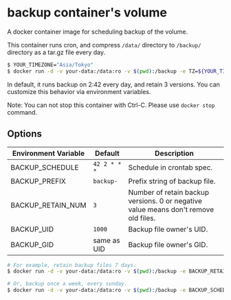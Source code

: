 backup container's volume
=========================

A docker container image for scheduling backup of the volume.

This container runs cron, and compress `/data/` directory to `/backup/` directory as a tar.gz file every day.

``` bash
$ YOUR_TIMEZONE="Asia/Tokyo"
$ docker run -d -v your-data:/data:ro -v $(pwd):/backup -e TZ=${YOUR_TIMEZONE} ghcr.io/macrat/volume-backup
```

In default, it runs backup on 2:42 every day, and retain 3 versions.
You can customize this behavior via environment variables.

Note: You can not stop this container with Ctrl-C. Please use `docker stop` command.


## Options

| Environment Variable | Default      | Description                                                                         |
|----------------------|--------------|-------------------------------------------------------------------------------------|
| BACKUP_SCHEDULE      | `42 2 * * *` | Schedule in crontab spec.                                                           |
| BACKUP_PREFIX        | `backup-`    | Prefix string of backup file.                                                       |
| BACKUP_RETAIN_NUM    | `3`          | Number of retain backup versions. 0 or negative value means don't remove old files. |
| BACKUP_UID           | `1000`       | Backup file owner's UID.                                                            |
| BACKUP_GID           | same as UID  | Backup file owner's GID.                                                            |

``` bash
# For example, retain backup files 7 days.
$ docker run -d -v your-data:/data:ro -v $(pwd):/backup -e BACKUP_RETAIN_NUM=7 ghcr.io/macrat/volume-backup

# Or, backup once a week, every sunday.
$ docker run -d -v your-data:/data:ro -v $(pwd):/backup -e BACKUP_SCHEDULE='0 0 * * 0' ghcr.io/macrat/volume-backup
```
